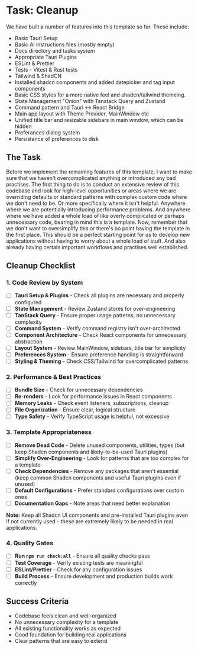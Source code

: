# Task: Cleanup

We have built a number of features into this template so far. These include:

- Basic Tauri Setup
- Basic AI instructions files (mostly empty)
- Docs directory and tasks system
- Appropriate Tauri Plugins
- ESLint & Prettier
- Tests - Vitest & Rust tests
- Tailwind & ShadCN
- Installed shadcn components and added datepicker and tag input components
- Basic CSS styles for a more native feel and shadcn/tailwind themeing.
- State Management "Onion" with Tanstack Query and Zustand
- Command pattern and Tauri <-> React Bridge
- Main app layout with Theme Provider, MainWindow etc
- Unified title bar and resizable sidebars in main window, which can be hidden
- Preferances dialog system
- Persistance of preferences to disk

## The Task

Before we implement the remaining features of this template, I want to make sure that we haven't overcomplicated anything or introduced any bad practises. The first thing to do is to conduct an extensive review of this codebase and look for high-level opportunities or areas where we are overriding defaults or standard patterns with complex custom code where we don't need to be. Or more specifically where it isn't helpful. Anywhere where we are potentially introducing performance problems. And anywhere where we have added a whole load of like overly complicated or perhaps unnecessary code, bearing in mind this is a template. Now, remember that we don't want to oversimplify this or there's no point having the template in the first place. This should be a perfect starting point for us to develop new applications without having to worry about a whole load of stuff. And also already having certain important workflows and practises well established.

## Cleanup Checklist

### 1. Code Review by System
- [ ] **Tauri Setup & Plugins** - Check all plugins are necessary and properly configured
- [ ] **State Management** - Review Zustand stores for over-engineering
- [ ] **TanStack Query** - Ensure proper usage patterns, no unnecessary complexity
- [ ] **Command System** - Verify command registry isn't over-architected
- [ ] **Component Architecture** - Check React components for unnecessary abstraction
- [ ] **Layout System** - Review MainWindow, sidebars, title bar for simplicity
- [ ] **Preferences System** - Ensure preference handling is straightforward
- [ ] **Styling & Theming** - Check CSS/Tailwind for overcomplicated patterns

### 2. Performance & Best Practices
- [ ] **Bundle Size** - Check for unnecessary dependencies
- [ ] **Re-renders** - Look for performance issues in React components
- [ ] **Memory Leaks** - Check event listeners, subscriptions, cleanup
- [ ] **File Organization** - Ensure clear, logical structure
- [ ] **Type Safety** - Verify TypeScript usage is helpful, not excessive

### 3. Template Appropriateness
- [ ] **Remove Dead Code** - Delete unused components, utilities, types (but keep Shadcn components and likely-to-be-used Tauri plugins)
- [ ] **Simplify Over-Engineering** - Look for patterns that are too complex for a template
- [ ] **Check Dependencies** - Remove any packages that aren't essential (keep common Shadcn components and useful Tauri plugins even if unused)
- [ ] **Default Configurations** - Prefer standard configurations over custom ones
- [ ] **Documentation Gaps** - Note areas that need better explanation

**Note:** Keep all Shadcn UI components and pre-installed Tauri plugins even if not currently used - these are extremely likely to be needed in real applications.

### 4. Quality Gates  
- [ ] **Run `npm run check:all`** - Ensure all quality checks pass
- [ ] **Test Coverage** - Verify existing tests are meaningful
- [ ] **ESLint/Prettier** - Check for any configuration issues
- [ ] **Build Process** - Ensure development and production builds work correctly

## Success Criteria
- Codebase feels clean and well-organized
- No unnecessary complexity for a template
- All existing functionality works as expected
- Good foundation for building real applications
- Clear patterns that are easy to extend
